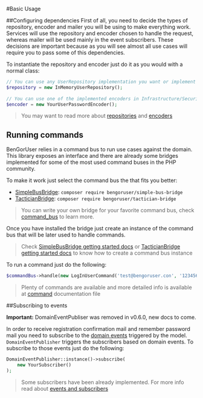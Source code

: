#Basic Usage

##Configuring dependencies
First of all, you need to decide the types of repository, encoder and mailer you will be using to make everything work.
Services will use the repository and encoder chosen to handle the request, whereas mailer will be used mainly in the 
event subscribers. These decisions are important because as you will see almost all use cases will require you to pass
some of this dependencies.

To instantiate the repository and encoder just do it as you would with a normal class:

```php
// You can use any UserRepository implementation you want or implement a new one
$repository = new InMemoryUserRepository();
 
// You can use one of the implemented encoders in Infrastructure/Security folder or create a new one
$encoder = new YourUserPasswordEncoder(); 
```

> You may want to read more about [repositories](repositories.md) and [encoders](encoders.md)

## Running commands

BenGorUser relies in a command bus to run use cases against the domain. This library exposes an interface and there are
already some bridges implemented for some of the most used command buses in the PHP community.

To make it work just select the command bus the that fits you better:

* [SimpleBusBridge][1]: `composer require bengoruser/simple-bus-bridge` 
* [TacticianBridge][2]: `composer require bengoruser/tactician-bridge`
    
> You can write your own bridge for your favorite command bus, check [command_bus](command_bus.md) to learn more.
    
Once you have installed the bridge just create an instance of the command bus that will be later used to handle commands.

> Check [SimpleBusBridge getting started docs][3] or [TacticianBridge getting started docs][3] to know how to create a
command bus instance

To run a command just do the following:

```php
$commandBus->handle(new LogInUserCommand('test@bengoruser.con', '123456'));
```

> Plenty of commands are available and more detailed info is available at [command](command.md) documentation
file

##Subscribing to events

**Important:** DomainEventPubliser was removed in v0.6.0, new docs to come. 

In order to receive registration confirmation mail and remember password mail you need to subscribe to
the [domain events](events.md) triggered by the model. `DomainEventPublisher` triggers the subscribers based on domain 
events. To subscribe to those events just do the following:

```php
DomainEventPublisher::instance()->subscribe(
    new YourSubscriber()
);
```
 
> Some subscribers have been already implemented. For more info read about [events and subscribers](events.md)

[1]: https://github.com/BenGorUser/SimpleBusBridge
[2]: https://github.com/BenGorUser/TacticianBridge
[3]: https://github.com/BenGorUser/SimpleBusBridge
[4]: https://github.com/BenGorUser/TacticianBridge
